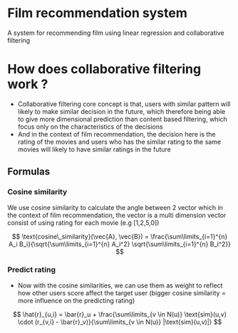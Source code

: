 # Film recommendation system

A system for recommending film using linear regression and collaborative filtering

# How does collaborative filtering work ?

- Collaborative filtering core concept is that, users with similar pattern will likely to make similar decision in the future, which therefore being able to give more dimensional prediction than content based filtering, which focus only on the characteristics of the decisions
- And in the context of film recommendation, the decision here is the rating of the movies and users who has the similar rating to the same movies will likely to have similar ratings in the future

## Formulas

### Cosine similarity

We use cosine similarity to calculate the angle between 2 vector which in the context of film recommendation, the vector is a multi dimension vector consist of using rating for each movie (e.g [1,2,5,0])

$$
\text{cosine\_similarity}(\vec{A}, \vec{B}) = \frac{\sum\limits_{i=1}^{n} A_i B_i}{\sqrt{\sum\limits_{i=1}^{n} A_i^2} \sqrt{\sum\limits_{i=1}^{n} B_i^2}}
$$

### Predict rating

- Now with the cosine similarities, we can use them as weight to reflect how other users score affect the target user (bigger cosine similarity = more influence on the predicting rating)

$$
\hat{r}_{u,i} = \bar{r}_u + \frac{\sum\limits_{v \in N(u)} \text{sim}(u,v) \cdot (r_{v,i} - \bar{r}_v)}{\sum\limits_{v \in N(u)} |\text{sim}(u,v)|}
$$
